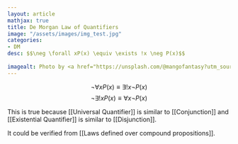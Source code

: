 ```yaml
---
layout: article
mathjax: true
title: De Morgan Law of Quantifiers
image: "/assets/images/img_test.jpg"
categories:
- DM
desc: $$\neg \forall xP(x) \equiv \exists !x \neg P(x)$$
 
imagealt: Photo by <a href="https://unsplash.com/@mangofantasy?utm_source=unsplash&utm_medium=referral&utm_content=creditCopyText">Tim Johnson</a> on <a href="https://unsplash.com/s/photos/logic?utm_source=unsplash&utm_medium=referral&utm_content=creditCopyText">Unsplash</a>
---
```

$$\neg \forall xP(x) \equiv \exists !x \neg P(x)$$
$$\neg \exists !xP(x) \equiv \forall x \neg P(x)$$

This is true because [[Universal Quantifier]] is similar to [[Conjunction]] and [[Existential Quantifier]] is similar to [[Disjunction]].

It could be verified from [[Laws defined over compound propositions]].